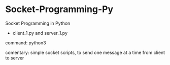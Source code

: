 # Socket-Programming-Py
Socket Programming in Python

+ client_1.py and server_1.py

command: python3

comentary: simple socket scripts, to send one message at a time from client to server
